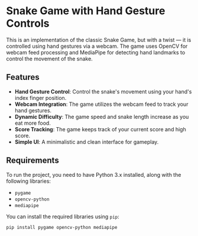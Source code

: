 # Snake Game with Hand Gesture Controls

This is an implementation of the classic Snake Game, but with a twist — it is controlled using hand gestures via a webcam. The game uses OpenCV for webcam feed processing and MediaPipe for detecting hand landmarks to control the movement of the snake.

## Features
- **Hand Gesture Control**: Control the snake's movement using your hand's index finger position.
- **Webcam Integration**: The game utilizes the webcam feed to track your hand gestures.
- **Dynamic Difficulty**: The game speed and snake length increase as you eat more food.
- **Score Tracking**: The game keeps track of your current score and high score.
- **Simple UI**: A minimalistic and clean interface for gameplay.

## Requirements

To run the project, you need to have Python 3.x installed, along with the following libraries:
- `pygame`
- `opencv-python`
- `mediapipe`

You can install the required libraries using `pip`:

```bash
pip install pygame opencv-python mediapipe

